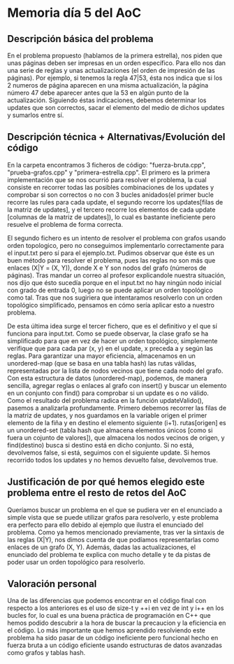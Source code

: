 # Memoria día 5 del AoC
## Descripción básica del problema
En el problema propuesto (hablamos de la primera estrella), nos piden que unas páginas deben ser impresas en un orden específico. Para ello nos dan una serie de reglas
y unas actualizaciones (el orden de impresión de las páginas). Por ejemplo, si tenemos la regla 47|53, ésta nos indica que si los 2 numeros de página aparecen en una misma
actualización, la página número 47 debe aparecer antes que la 53 en algún punto de la actualización. Siguiendo éstas indicaciones, debemos determinar los updates que son
correctos, sacar el elemento del medio de dichos updates y sumarlos entre sí.

## Descripción técnica + Alternativas/Evolución del código
En la carpeta encontramos 3 ficheros de código: "fuerza-bruta.cpp", "prueba-grafos.cpp" y "primera-estrella.cpp". El primero es la primera implementación que se nos ocurrió
para resolver el problema, la cual consiste en recorrer todas las posibles combinaciones de los updates y comprobar si son correctos o no con 3 bucles anidados(el 
primer bucle recorre las rules para cada update, el segundo recorre los updates[filas de la matriz de updates], y el tercero recorre los elementos de cada update
[columnas de la matriz de updates]), lo cual es bastante ineficiente pero resuelve el problema de forma correcta. 

El segundo fichero es un intento de resolver el problema con grafos usando orden topologico, pero no conseguimos implementarlo correctamente para el 
input.txt pero sí para el ejemplo.txt. 
Pudimos observar que éste es un buen método para resolver el problema, pues las reglas no son más que enlaces (X|Y = (X, Y)), donde X e Y son nodos del grafo (números de páginas).
Tras mandar un correo al profesor explicandole nuestra situación, nos dijo que ésto sucedía porque en el input.txt no hay ningún nodo inicial con grado de entrada 0, 
luego no se puede aplicar un orden topológico como tal. Tras que nos sugiriera que intentaramos resolverlo con un orden topológico simplificado, pensamos en cómo sería 
aplicar esto a nuestro problema. 

De esta última idea surge el tercer fichero, que es el definitivo y el que sí funciona para input.txt. Como se puede observar, la clase grafo se ha simplificado para
que en vez de hacer un orden topológico, simplemente verifique que para cada par (x, y) en el update, x preceda a y según las reglas. Para garantizar una mayor eficiencia,
almacenamos en un unordered-map (que se basa en una tabla hash) las rutas válidas, representadas por la lista de nodos vecinos que tiene cada nodo del grafo. Con esta 
estructura de datos (unordered-map), podemos, de manera sencilla, agregar reglas o enlaces al grafo con insert() y buscar un elemento en un conjunto con find() para 
comprobar si un update es o no válido. Como el resultado del problema radica en la función updateValido(), pasemos a analizarla profundamente. Primero debemos recorrer las
filas de la matriz de updates, y nos guardamos en la variable origen el primer elemento de la fiña y en destino el elemento siguiente (i+1). rutas[origen] es un unordered-set
(tabla hash que almacena elementos únicos [como si fuera un cojunto de valores]), que almacena los nodos vecinos de origen, y find(destino) busca si destino está en 
dicho conjunto. Si no está, devolvemos false, si está, seguimos con el siguiente update. Si hemos recorrido todos los updates y no hemos devuelto false, devolvemos true.

## Justificación de por qué hemos elegido este problema entre el resto de retos del AoC
Queríamos buscar un problema en el que se pudiera ver en el enunciado a simple vista que se puede utilizar grafos para resolverlo, y este problema era perfecto para ello debido
al ejemplo que ilustra el enunciado del problema. Como ya hemos mencionado previamente, tras ver la sintaxis de las reglas (X|Y), nos dimos cuenta de que podíamos
representarlas como enlaces de un grafo (X, Y). Además, dadas las actualizaciones, el enunciado del problema te explica con mucho detalle y te da pistas de poder usar
un orden topológico para resolverlo.

## Valoración personal
Una de las diferencias que podemos encontrar en el código final con respecto a los anteriores es el uso de size-t y ++i en vez de int y i++ en los bucles for, 
lo cual es una buena práctica de programación en C++ que hemos podido descubrir a la hora de buscar la precaucion y la eficiencia en el código.
Lo más importante que hemos aprendido resolviendo este problema ha sido pasar de un código ineficiente pero funcional hecho en fuerza bruta a un código eficiente usando 
estructuras de datos avanzadas como grafos y tablas hash. 


